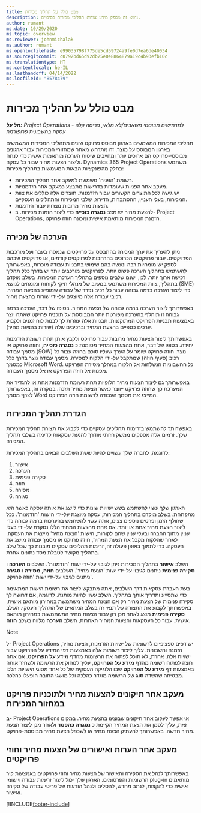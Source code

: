 ```yaml
---
title: מבט כולל על תהליך מכירות
description: נושא זה מספק מידע אודות תהליכי מכירות בסיסיים.
author: rumant
ms.date: 10/29/2020
ms.topic: overview
ms.reviewer: johnmichalak
ms.author: rumant
ms.openlocfilehash: e99035798f775de5cd59724a9fe0d7ea6de40034
ms.sourcegitcommit: c0792bd65d92db25e0e8864879a19c4b93efb10c
ms.translationtype: HT
ms.contentlocale: he-IL
ms.lasthandoff: 04/14/2022
ms.locfileid: "8578479"
---
```

# <a name="sales-process-overview"></a>מבט כולל על תהליך מכירות

_**חל על:** Project Operations לתרחישים מבוססי משאבים/לא מלאי, פריסה קלה - עסקה בחשבונית פרופורמה_

תהליכי המכירות המשמשים בארגון מבוסס פרויקט שונים מתהליכי המכירות המשמשים בארגון המבוסס על מוצר. זה מתרחש מאחר שמחזורי המכירות עבור ארגונים מבוססי-פרויקט הם ארוכים יותר ומחייבים שיטות הערכה מותאמות אישית כדי לנתח וליצור הצעות מחיר עבור כל עסקה. Dynamics 365 Project Operations משתמש בחלק מהפונקציות הבאות המשמשות בתהליך מכירות:

- רשומת 'הפניה' משמשת למעקב אחר תהליך המכירות.
- מעקב אחר הפניות שעומדות בדרישות מתבצע כמעקב אחר הזדמנויות.
- יש גישה לכל התוצרים הקשורים עבור הזדמנות. תוצרים אלה כוללים את צוות המכירות, בעלי העניין, ההסתברות, הדירוג, שלבי המכירות והתהליכים העסקיים.
- הצעות מחיר מרובות נוצרות עבור הזדמנות.
- להצעת מחיר יש מצב **נסגרה כזכייה** כדי ליצור הזמנת מכירות. ב- Project Operations, הזמנת המכירות מותאמת אישית ומכונה חוזה פרויקט.

## <a name="estimate-a-sale"></a>הערכה של מכירה
ניתן להעריך את ערך המכירה בהתבסס על פרויקטים שנמסרו בעבר ועל מורכבות הפרויקטים. עבור פרויקטים הכרוכים בהרחבות לפרויקטים קודמים, או פרויקטים שבהם לספק יש מומחיות רבה ונעשה בהם שימוש בתבניות עבודה מוכרות, באפשרותך להשתמש בתהליך הערכה פשוט יותר. לפרויקטים מורכבים יותר יש בדרך כלל תהליך רכישה ארוך יותר. לכן, ישנם שלבים נוספים בתהליך הערכת המכירות. בשלב מוקדם בתהליך, צוות המכירות משתמש במשוב של מנהלי תיקי לקוחות ומומחים לנושא (SME) כדי ליצור הערכה ברמה גבוהה עבור כל רכיב נפרד של עבודה שמופיע בהצעת המחיר. רכיבי עבודה אלה מיוצגים על-ידי שורות בהצעת מחיר. 

באפשרותך ליצור הערכה ברמה גבוהה של הצעת המחיר. בסופו של דבר, הערכה ברמה גבוהה זו תוחלף בהערכה מפורטת יותר המבוססת על תוכנית פרויקט שאתה יוצר באמצעות תבניות הפרויקט המתוקננות. תבניות אלה עוזרות לך לבנות לוח זמנים ולקבוע ערכים כספיים בהצעת המחיר וברכיבים שלה (שורות בהצעת מחיר). 

באפשרותך ליצור הצעות מחיר מרובות עבור פרויקט ולקבץ אותן תחת רשומת הזדמנות יחידה. בסופו של דבר, אחת מהצעות המחיר מסומנת כ **נסגרה כזכייה**, וחוזה פרויקט או מסמך עבודה (SOW) נוצר. חוזה פרויקט שומר על הערך שעליו סוכם בחוזה עבור כל רכיב (סעיף חוזה) שמתקבל על-ידי הלקוח למסירה. מסמך עבודה נוצר בדרך כלל כמסמך Microsoft Word. כל החשבוניות הנשלחות אל הלקוח במהלך מסירת הפרויקט מפנות אל חוזה הפרויקט או אל מסמך העבודה.

באפשרותך גם ליצור הצעות מחיר חלופיות תחת רשומת הזדמנות אחת או להגדיר את המערכת כך שחוזה פרויקט ייווצר כאשר הצעת מחיר תזכה. במקרה זה, באפשרותך לצרף מסמך Word המייצג את מסמך העבודה לרשומת חוזה הפרויקט.

## <a name="configure-the-sales-process"></a>הגדרת תהליך המכירות
באפשרותך להשתמש בזרימות תהליכים עסקיים כדי לקבוע את תצורת תהליך המכירות שלך. זרמים אלה מספקים ממשק חזותי מודרך להנעת עסקאות קדימה בשלבי תהליך המכירה.

לדוגמה, לחברה שלך עשויים להיות ששת השלבים הבאים בתהליך המכירות:

1. אישור
2. הערכה
3. סקירה פנימית
4. חוזה
5. מסירה
6. סגורה
 
הארגון שלך עשוי להשתמש בשש ישויות שונות כדי לייצג את אותה עסקה כאשר היא מתפתחת. בשלב מוקדם בתהליך המכירות, עסקה מיוצגת על-ידי הישות 'הזדמנות'. ככל שחולף הזמן ופרטים נוספים צצים, אתה עשוי להשתמש בהערכות ברמה גבוהה כדי ליצור הצעת מחיר אחת או יותר. אם אחת מהצעות המחיר הללו נסקרת על-ידי בעלי עניין מתוך החברה ובעלי עניין שהם לקוחות, הישות 'הצעת מחיר' מייצגת את העסקה. לאחר שהלקוח מקבל את הצעת המחיר, חוזה פרויקט או מסמך עבודה מייצג את העסקה. כדי לתמוך באופן פעולה זה, זרימות תהליכים עסקיים מובנות כך שכל שלב בתהליך מקושר לטבלת מסד נתונים אחרת.

השלב **אישור** בתהליך המכירות ניתן לגיבוי על-ידי ישות 'הזדמנות'. השלבים **הערכה** ו **סקירה פנימית** ניתנים לגיבוי על-ידי ישות 'הצעת מחיר'. השלבים **חוזה**, **מסירה** ו **סגירה** ניתנים לגיבוי על-ידי ישות 'חוזה פרויקט'.

בעת העברת עסקאות דרך השלבים, אתה מתבקש ליצור את רשומת הישות המתאימה כדי שתסייע ותדריך אותך בתהליך. השלב עשוי להיות מותנה. לדוגמה, אם דרושה לך סקירה פנימית של הצעת מחיר רק אם הצעת המחיר משתמשת במחירון מותאם אישית, באפשרותך לקבוע את התצורה של תנאי זה בשלב המתאים של התהליך העסקי. השלב **סקירה פנימית** מוצג לאחר מכן רק עבור הצעות מחיר המשתמשות במחירון מותאם אישית. עבור כל העסקאות והצעות המחיר האחרות, השלב **הערכה** מלווה בשלב **חוזה**.

> [!NOTE]
> ל- Project Operations יש דפים ספציפיים לרשומות של ישויות הזדמנות, הצעת מחיר, הזמנה וחשבונית. עליך ליצור רשומות אלה באמצעות דפי המידע על הפרויקט עבור ישויות אלה. אחרת, לא תוכל לפתוח את הרשומות מהדף **מידע על הפרויקט**. אם אתה רוצה לפתוח רשומה מהדף **מידע על הפרויקט**, עליך למחוק את הרשומה ולשחזר אותה באמצעות דף **מידע על הפרויקט** שבו הלוגיקה העסקית של כל אחד מסוגי הישויות הללו מבטיחה שהשדה **סוג** של הרשומה מוגדר כהלכה וכל מושגי החובה הופעלו כהלכה.


## <a name="track-revisions-to-quotes-and-project-plans-in-the-sales-cycle"></a>מעקב אחר תיקונים להצעות מחיר ולתוכניות פרויקט במחזור המכירות
ב- Project Operations אי אפשר לעקוב אחר תיקונים שבוצעו בהצעת מחיר. במקום זאת, עליך לסמן את הצעת המחיר הקיימת כ **נסגרה כהפסד** ולאחר מכן ליצור הצעת מחיר חדשה. באפשרותך להעתיק הצעת מחיר או לשכפל הצעת מחיר מבוססת-פרויקט.

## <a name="track-comments-and-approvals-of-quotes-and-project-contracts"></a>מעקב אחר הערות ואישורים של הצעות מחיר וחוזי פרויקטים
באפשרותך לנהל את הסקירה והאישור של הצעות מחיר וחוזי פרויקטים באמצעות קיר הרשומות והפרסומים. הארגון שלך יכול ליצור זרימות עבודה ויישומי plug-in מותאמים אישית כדי להקצות, לנתב מחדש, להסלים ולנהל הודעות של פריטי עבודה של סקירה ואישור.


[!INCLUDE[footer-include](../includes/footer-banner.md)]